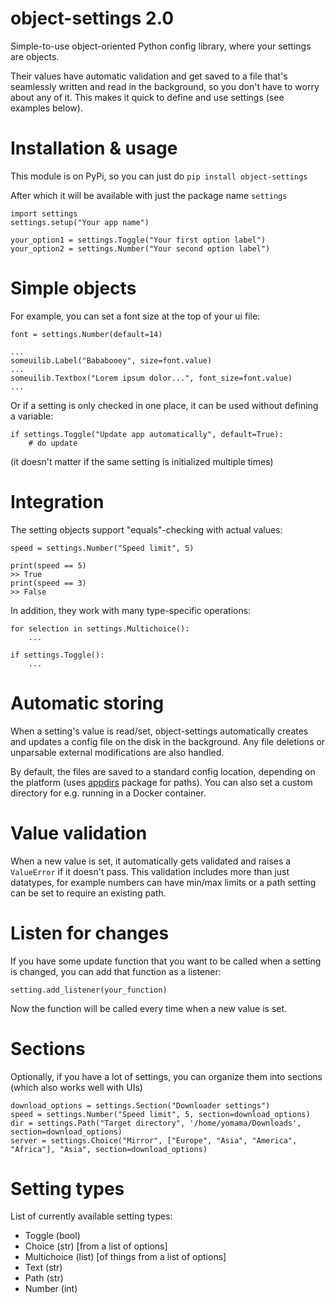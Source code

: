 # object-settings 2.0

Simple-to-use object-oriented Python config library, where your settings are objects.

Their values have automatic validation and get saved to a file that's seamlessly written and read in the background, so you don't have to worry about any of it. This makes it quick to define and use settings (see examples below).


Installation & usage
====================

This module is on PyPi, so you can just do
`pip install object-settings`

After which it will be available with just the package name `settings`

    import settings
    settings.setup("Your app name")
    
    your_option1 = settings.Toggle("Your first option label")
    your_option2 = settings.Number("Your second option label")


Simple objects
==============

For example, you can set a font size at the top of your ui file:

    font = settings.Number(default=14)

    ...
    someuilib.Label("Bababooey", size=font.value)
    ...
    someuilib.Textbox("Lorem ipsum dolor...", font_size=font.value)
    ...


Or if a setting is only checked in one place, it can be used without defining a variable:

    if settings.Toggle("Update app automatically", default=True):
        # do update

(it doesn't matter if the same setting is initialized multiple times)


Integration
===========

The setting objects support "equals"-checking with actual values:

    speed = settings.Number("Speed limit", 5)
    
    print(speed == 5)
    >> True
    print(speed == 3)
    >> False

In addition, they work with many type-specific operations:

    for selection in settings.Multichoice():
        ...

    if settings.Toggle():
        ...


Automatic storing
=================

When a setting's value is read/set, object-settings automatically creates and updates a config file on the disk in the background. Any file deletions or unparsable external modifications are also handled.

By default, the files are saved to a standard config location, depending on the platform (uses [appdirs](https://github.com/ActiveState/appdirs) package for paths). You can also set a custom directory for e.g. running in a Docker container.


Value validation
================

When a new value is set, it automatically gets validated and raises a `ValueError` if it doesn't pass. This validation includes more than just datatypes, for example numbers can have min/max limits or a path setting can be set to require an existing path.


Listen for changes
==================

If you have some update function that you want to be called when a setting is changed, you can add that function as a listener:

    setting.add_listener(your_function)

Now the function will be called every time when a new value is set.



Sections
========

Optionally, if you have a lot of settings, you can organize them into sections (which also works well with UIs)

    download_options = settings.Section("Downloader settings")
    speed = settings.Number("Speed limit", 5, section=download_options)
    dir = settings.Path("Target directory", '/home/yomama/Downloads', section=download_options)
    server = settings.Choice("Mirror", ["Europe", "Asia", "America", "Africa"], "Asia", section=download_options)



Setting types
=============

List of currently available setting types:

- Toggle (bool)
- Choice (str)  [from a list of options]
- Multichoice (list)  [of things from a list of options]
- Text (str)
- Path (str)
- Number (int)

